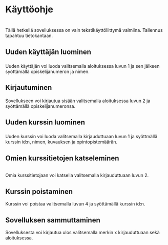 # Käyttöohje <h1>

Tällä hetkellä sovelluksessa on vain tekstikäyttöliittymä valmiina. Tallennus tapahtuu tietokantaan.

## Uuden käyttäjän luominen <h3>
Uuden käyttäjän voi luoda valitsemalla aloituksessa luvun 1 ja sen jälkeen syöttämällä opiskelijanumeron ja  nimen.

## Kirjautuminen <h4>
Sovellukseen voi kirjautua sisään valitsemalla aloituksessa luvun 2 ja syöttämällä opiskelijanumeronsa.

## Uuden kurssin luominen <h5>
Uuden kurssin voi luoda valitsemalla kirjauduttuaan luvun 1 ja syöttmällä kurssin id:n, nimen, kuvauksen ja opintopistemäärän. 

## Omien kurssitietojen katseleminen <h6> 
Omia kurssitietojaan voi katsella valitsemalla kirjauduttuaan luvun 2.

## Kurssin poistaminen <h7>
Kurssin voi poistaa valitsemalla luvun 4 ja syöttämällä kurssin id:n.

## Sovelluksen sammuttaminen <h8> 
Sovelluksesta voi kirjautua ulos valitsemalla merkin x kirjauduttuaan sekä aloituksessa.
